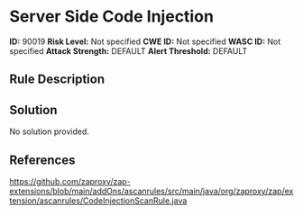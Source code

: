 
# Server Side Code Injection

**ID:** 90019
**Risk Level:** Not specified
**CWE ID:** Not specified
**WASC ID:** Not specified
**Attack Strength:** DEFAULT
**Alert Threshold:** DEFAULT

## Rule Description


## Solution
No solution provided.

## References
https://github.com/zaproxy/zap-extensions/blob/main/addOns/ascanrules/src/main/java/org/zaproxy/zap/extension/ascanrules/CodeInjectionScanRule.java
